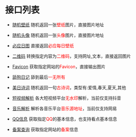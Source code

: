 # 接口列表


* [随机壁纸](/api/sjbz)  随机返回一张<font color="red">壁纸</font>图片，直接图片地址


* [随机头像](/api/sjtx)  随机返回一张<font color="red">头像</font>图片，直接图片地址


* [必应日图](/api/bing)  直接返回<font color="red">必应每日壁纸</font>

* [二维码](/api/qrcode)  转换指定内容为<font color="red">二维码</font>，支持网址,文本，直接返回图片


* [Favicon](/api/favicon)  获取指定网站的<font color="red">Favicon</font>，直接输出图片


* [舔狗日记](/api/dog)  舔到最后<font color="red">一无所有</font>


* [美日诗词](/api/gishici)  随机返回一句<font color="red">古诗词</font>，类型有:爱情,春天,夏天,其他


* [短视频解析](/api/dsp)  各大短视频平台<font color="red">无水印</font>解析，当前仅支持抖音


* [音乐解析](/api/music)  解析各音乐平台<font color="red">音乐源地址</font>，当前仅支持网易


* [QQ信息](/api/qq)  获取指定<font color="red">QQ</font>的基本信息，也支持看点基本信息


* [备案查询](/api/icp)  获取指定网站的<font color="red">备案</font>信息

